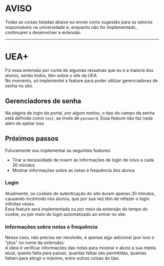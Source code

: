 # AVISO

Todas as coisas listadas abaixo eu enviei como sugestão para os setores
responsáveis na universidade e, enquanto não for implementado, 
continuarei a desenvolver a extensão.

---

# UEA+

Fiz essa extensão por conta de algumas ressalvas que eu e a maioria dos 
alunos, senão todos, têm sobre o site da UEA.\
No momento, só implementei a feature para poder utilizar gerenciadores de 
senha no site.

## Gerenciadores de senha

Na página de login do portal, por algum motivo, o tipo do campo da senha 
está definido como `text`, ao invés de `password`. Essa feature não faz 
nada além de ajeitar isso.

## Próximos passos

Futuramente vou implementar as seguintes features:
* Tirar a necessidade de inserir as informações de login de novo a cada
30 minutos
* Mostrar informações sobre as notas e frequência dos alunos

### Login

Atualmente, os cookies de autenticação do site duram apenas 30 minutos, 
causando incômodo nos alunos, que por sua vez têm de refazer o login 
infinitas vezes.\
Essa feature será implementada ou por meio da extensão do tempo do 
cookie, ou por meio do login automatizado ao entrar no site.

### Informações sobre notas e frequência

Nesse caso, não precisa ser resolvido, é apenas algo adicional (por isso 
o "plus" no nome da extensão).\
A ideia é verificar informações das notas para mostrar o aluno a sua 
média atual, quanto falta para passar, quantas faltas são permitidas, 
quantas faltam para atingir o máximo, entre outras coisas do tipo.